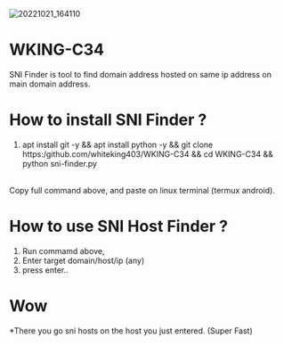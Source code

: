 ![20221021_164110](https://user-images.githubusercontent.com/116228250/197177601-8cd541a2-e989-47a0-b669-a4f9a111295e.png)
# WKING-C34
SNI Finder is tool to find domain address hosted on same ip address on main domain address.


# How to install SNI Finder ?

1. apt install git -y && apt install python -y && git clone https:/github.com/whiteking403/WKING-C34 && cd WKING-C34 && python sni-finder.py

<br/>
Copy full command above, and paste on linux terminal (termux android).


# How to use SNI Host Finder ?

1. Run commamd above,
2. Enter target domain/host/ip (any)
3. press enter..


# Wow
*There you go sni hosts on the host you just entered. (Super Fast)
